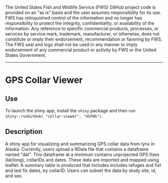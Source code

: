 

The United States Fish and Wildlife Service (FWS) GitHub project code is provided on 
an "as is" basis and the user assumes responsibility for its use. FWS has relinquished 
control of the information and no longer has responsibility to protect the integrity, 
confidentiality, or availability of the information. Any reference to specific 
commercial products, processes, or services by service mark, trademark, manufacturer, 
or otherwise, does not constitute or imply their endorsement, recommendation or 
favoring by FWS. The FWS seal and logo shall not be used in any manner to imply 
endorsement of any commercial product or activity by FWS or the United States 
Government.
_____________________________

# GPS Collar Viewer

## Use
To launch the shiny app, install the `shiny` package and then run `shiny::runGitHub( "collar-viewer", "USFWS")`.

## Description
A shiny app for visualizing and summarizing GPS collar data from lynx in Alaska. 
Currently, users upload a RData file that contains a dataframe named "dat". This dataframe at a minimum contains unprojected GPS fixes 
(lat/long), collarIDs and dates. These data are imported and mapped using leaflet.
A summary table is produced that includes includes refuges and fist and last fix
dates, by collarID. Users can subset the data by study site, id, and sex.
